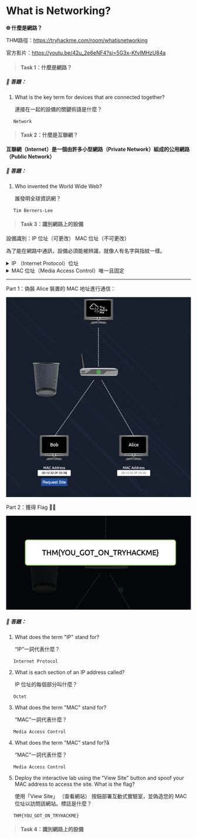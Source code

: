 # What is Networking?  
**🌐 什麼是網路？**

THM路徑：https://tryhackme.com/room/whatisnetworking 

官方影片：https://youtu.be/42u_2e6eNF4?si=5G3x-KfvIMHzU84a
> #### Task 1：什麼是網路？
##### 🔐 答題：
1. What is the key term for devices that are connected together?
   
    連接在一起的設備的關鍵術語是什麼？
   
&nbsp;&nbsp;&nbsp;&nbsp; `Network`

> #### Task 2：什麼是互聯網？

**互聯網（Internet）是一個由許多小型網路（Private Network）組成的公用網路（Public Network）**

##### 🔐 答題：
1. Who invented the World Wide Web?
   
   誰發明全球資訊網？
   
&nbsp;&nbsp;&nbsp;&nbsp; `Tim Berners-Lee`

> #### Task 3：識別網路上的設備

設備識別：IP 位址（可更改） MAC 位址（不可更改）

為了能在網路中通訊，設備必須能被辨識，就像人有名字與指紋一樣。

<details>
<summary> IP （Internet Protocol）位址</summary>
&nbsp;
<p align="left">
  <img src="/rooms/images/04_01.png" width="600">
</p>

1. 類似「名字」，可更改
2. 每台設備在網路中都有一組 IP 位址 <br>
- 分為：
  - 私人 IP：在內部網路中使用，如 192.168.x.x
  - 公共 IP：與外部網路通訊時使用，由 ISP 分配
    - 公共 IP 可共用（如多台設備透過一個路由器上網）
<hr>
IPv4 vs IPv6：

IPv4：最多約 42 億個位址，逐漸用完<br>
IPv6：可用位址達 340 兆兆兆（2¹²⁸），解決位址不足問題

</details>

<details>
<summary> MAC 位址（Media Access Control）唯一且固定</summary>
&nbsp;

- 類似「指紋」，出廠時寫死在網卡上，格式如：a4:c3:f0:85:ac:2d

<hr>
MAC 偽裝（MAC Spoofing）

- MAC 可被偽造，造成安全風險

- 若防火牆僅依 MAC 判斷是否放行，容易被冒用<br>

🛜 公共 Wi-Fi（如咖啡店）常依 MAC 控管使用者權限與流量

</details>

---
Part 1：偽裝 Alice 裝置的 MAC 地址進行通信：
<p align="left">
  <img src="/rooms/images/04_02.png" width="600">
</p>
Part 2：獲得 Flag 🎉🎉
<p align="left">
  <img src="/rooms/images/04_03.png" width="600">
</p>


##### 🔐 答題：
1. What does the term "IP" stand for?
   
   “IP”一詞代表什麼？
   
&nbsp;&nbsp;&nbsp;&nbsp; `Internet Protocol`

2. What is each section of an IP address called?
   
   IP 位址的每個部分叫什麼？
   
&nbsp;&nbsp;&nbsp;&nbsp; `Octet`

3. What does the term "MAC" stand for?

     “MAC”一詞代表什麼？

&nbsp;&nbsp;&nbsp;&nbsp; `Media Access Control`

4. What does the term "MAC" stand for?å

     “MAC”一詞代表什麼？

&nbsp;&nbsp;&nbsp;&nbsp; `Media Access Control`

5. Deploy the interactive lab using the "View Site" button and spoof your MAC address to access the site.  What is the flag?

     使用「View Site」 （查看網站） 按鈕部署互動式實驗室，並偽造您的 MAC 位址以訪問該網站。標誌是什麼？

&nbsp;&nbsp;&nbsp;&nbsp; `THM{YOU_GOT_ON_TRYHACKME}`

> #### Task 4：識別網路上的設備